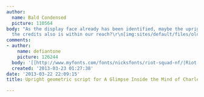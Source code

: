 ```yaml
---
author:
  name: Bald Condensed
  picture: 110564
body: "As the display face already has been identified, maybe the upright script for
  the credits also is within our reach?\r\n[img:sites/default/files/old-images/charles-swan-iii_type2_6379.jpg]"
comments:
- author:
    name: defiantone
    picture: 126244
  body: '[[http://www.myfonts.com/fonts/nicksfonts/riot-squad-nf/|Riot Squad]]'
  created: '2013-03-23 01:27:38'
date: '2013-03-22 22:09:15'
title: Upright geometric script for A Glimpse Inside the Mind of Charles Swan III

---
```

